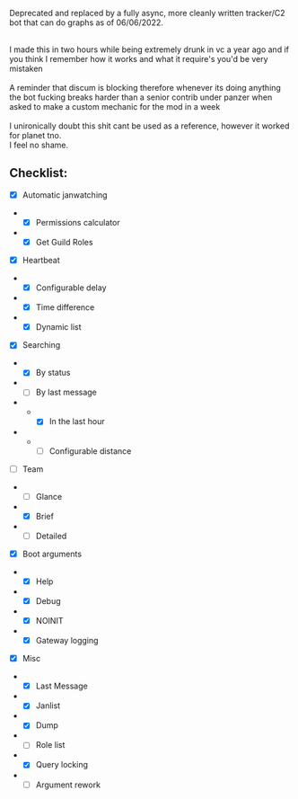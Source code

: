 Deprecated and replaced by a fully async, more cleanly written tracker/C2 bot that can do graphs as of 06/06/2022.<br><br>

I made this in two hours while being extremely drunk in vc a year ago and if you think I remember how it works and what it require's you'd be very mistaken<br><br>
A reminder that discum is blocking therefore whenever its doing anything the bot fucking breaks harder than a senior contrib under panzer when asked to make a custom mechanic for the mod in a week<br><br>
I unironically doubt this shit cant be used as a reference, however it worked for planet tno.<br>I feel no shame.<br>

## Checklist:
- [x] Automatic janwatching
- - [x] Permissions calculator
- - [x] Get Guild Roles
- [x] Heartbeat
- - [x] Configurable delay
- - [x] Time difference
- - [x] Dynamic list
- [x] Searching
- - [x] By status
- - [ ] By last message
- - - [x] In the last hour
- - - [ ] Configurable distance
- [ ] Team
- - [ ] Glance
- - [x] Brief
- - [ ] Detailed
- [x] Boot arguments
- - [x] Help
- - [x] Debug
- - [x] NOINIT
- - [x] Gateway logging
- [x] Misc
- - [x] Last Message
- - [x] Janlist
- - [x] Dump
- - [ ] Role list
- - [x] Query locking
- - [ ] Argument rework
